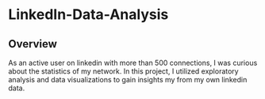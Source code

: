 # LinkedIn-Data-Analysis

## Overview
As an active user on linkedin with more than 500 connections,
I was curious about the statistics of my network.
In this project, I utilized exploratory analysis and 
data visualizations to gain insights my from my own linkedin data.

